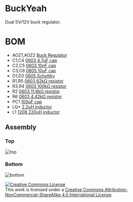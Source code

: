 # BuckYeah

Dual 5V/12V buck regulator.

# BOM

* AOZ1,AOZ2 [Buck Regulator](http://www.digikey.com/product-detail/en/0/785-1277-1-ND)
* C1,C4 [0603 4.7μF cap](http://www.digikey.com/product-detail/en/GRM188R61E475KE11D/490-7203-1-ND/3900450)
* C2,C5 [0603 10nF cap](http://www.digikey.com/product-detail/en/EMK107ABJ475KA-T/587-2786-1-ND/2573980)
* C3,C6 [0805 10μF cap](http://www.digikey.com/product-detail/en/GRM21BR61E106KA73L/490-5523-2-ND/2334874)
* D1,D2 [0805 Schottky](http://www.digikey.com/product-detail/en/SD0805S040S0R5/478-7802-1-ND/3749494)
* R1,R5 [0603 62kΩ resistor](http://www.digikey.com/product-detail/en/0/RHM62.0KCLCT-ND)
* R3,R4 [0603 100kΩ resistor](http://www.digikey.com/product-detail/en/0/RMCF0603FT100KCT-ND)
* R2 [0603 11.8kΩ resistor](http://www.digikey.com/product-detail/en/0/RMCF0603FT11K8CT-ND)
* R6 [0603 4.42kΩ resistor](http://www.digikey.com/product-detail/en/0/P4.42KHCT-ND)
* PC1 [100μF cap](http://www.digikey.com/product-detail/en/EEE-1VA101P/PCE3949CT-ND/766325)
* LQ* [2.2uH Inductor](http://www.digikey.com/product-detail/en/LQH3NPN2R2MM0L/490-6639-1-ND/3845836)
* L1 [1208 220uH inductor](http://www.digikey.com/product-detail/en/SRR1208-221KL/SRR1208-221KLCT-ND/2353020)

## Assembly

### Top

![top](http://i.imgur.com/zGk7JRV.png)

### Bottom

![bottom](http://i.imgur.com/5aiaLVm.png)

<a rel="license" href="http://creativecommons.org/licenses/by-nc-sa/4.0/"><img alt="Creative Commons License" style="border-width:0" src="https://i.creativecommons.org/l/by-nc-sa/4.0/88x31.png" /></a><br />This work is licensed under a <a rel="license" href="http://creativecommons.org/licenses/by-nc-sa/4.0/">Creative Commons Attribution-NonCommercial-ShareAlike 4.0 International License</a>.
